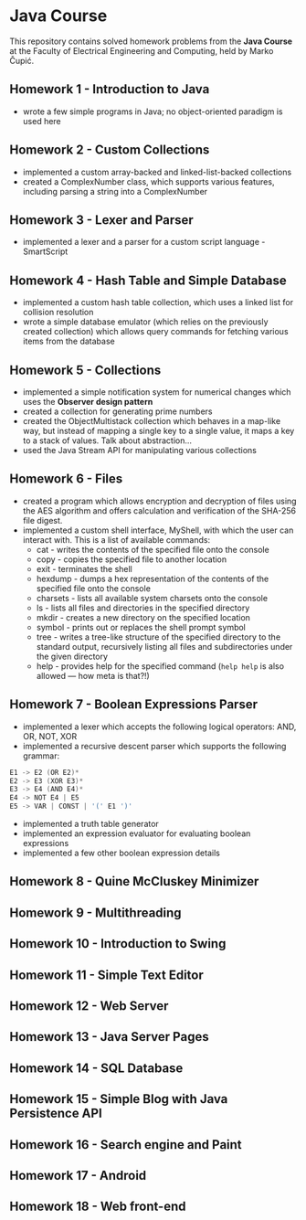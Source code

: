 # Java Course
This repository contains solved homework problems from the **Java Course** at the Faculty of Electrical Engineering and Computing, held by Marko Čupić.

## Homework 1 - Introduction to Java
* wrote a few simple programs in Java; no object-oriented paradigm is used here

## Homework 2 - Custom Collections
* implemented a custom array-backed and linked-list-backed collections
* created a ComplexNumber class, which supports various features, including parsing a string into a ComplexNumber

## Homework 3 - Lexer and Parser
* implemented a lexer and a parser for a custom script language - SmartScript

## Homework 4 - Hash Table and Simple Database
* implemented a custom hash table collection, which uses a linked list for collision resolution
* wrote a simple database emulator (which relies on the previously created collection) which allows query commands for fetching various items from the database

## Homework 5 - Collections
* implemented a simple notification system for numerical changes which uses the **Observer design pattern**
* created a collection for generating prime numbers
* created the ObjectMultistack collection which behaves in a map-like way, but instead of mapping a single key to a single value, it maps a key to a stack of values. Talk about abstraction...
* used the Java Stream API for manipulating various collections

## Homework 6 - Files
* created a program which allows encryption and decryption of files using the AES algorithm and offers calculation and verification of the SHA-256 file digest.
* implemented a custom shell interface, MyShell, with which the user can interact with. This is a list of available commands:
  * cat - writes the contents of the specified file onto the console
  * copy - copies the specified file to another location
  * exit - terminates the shell
  * hexdump - dumps a hex representation of the contents of the specified file onto the console
  * charsets - lists all available system charsets onto the console
  * ls - lists all files and directories in the specified directory
  * mkdir - creates a new directory on the specified location
  * symbol - prints out or replaces the shell prompt symbol
  * tree - writes a tree-like structure of the specified directory to the standard output, recursively listing all files and subdirectories under the given directory
  * help - provides help for the specified command (```help help``` is also allowed — how meta is that?!)

## Homework 7 - Boolean Expressions Parser
* implemented a lexer which accepts the following logical operators: AND, OR, NOT, XOR
* implemented a recursive descent parser which supports the following grammar:
```S  -> E1
E1 -> E2 (OR E2)*
E2 -> E3 (XOR E3)*
E3 -> E4 (AND E4)*
E4 -> NOT E4 | E5
E5 -> VAR | CONST | '(' E1 ')'
```
* implemented a truth table generator
* implemented an expression evaluator for evaluating boolean expressions
* implemented a few other boolean expression details

## Homework 8 - Quine McCluskey Minimizer

## Homework 9 - Multithreading

## Homework 10 - Introduction to Swing

## Homework 11 - Simple Text Editor

## Homework 12 - Web Server

## Homework 13 - Java Server Pages

## Homework 14 - SQL Database

## Homework 15 - Simple Blog with Java Persistence API

## Homework 16 - Search engine and Paint

## Homework 17 - Android

## Homework 18 - Web front-end
